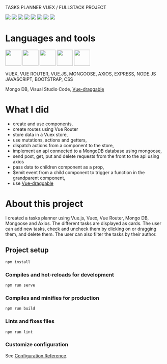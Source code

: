 TASKS PLANNER VUEX / FULLSTACK PROJECT

![](https://img.shields.io/badge/made%20with-VUEX-yellow?logo=vue.js)
![](https://img.shields.io/badge/VueRouter-yellow?logo=vue.js)
![](https://img.shields.io/badge/VUE-yellow?logo=vue.js)
![](https://img.shields.io/badge/-Axios-yellow)
![](https://img.shields.io/badge/-Mongoose-blue?logo=mongodb)
![](https://img.shields.io/badge/-MongoDB-blue?logo=mongodb)
![](https://img.shields.io/badge/-Express-blue?logo=javascript)
![](https://img.shields.io/badge/-Node.JS-blue?logo=node.js)

# Languages and tools
<p>
  <img src="https://user-images.githubusercontent.com/61437084/91728235-1c95d700-eba3-11ea-9c49-0ec9f2921ae4.png" height="50">
  <img src="https://user-images.githubusercontent.com/61437084/91728266-23bce500-eba3-11ea-9928-3a957a979ce8.png" height="50">
  <img src="https://user-images.githubusercontent.com/61437084/91736272-b5315480-ebad-11ea-89de-7b9517df403d.png" height="50">
  <img src="https://user-images.githubusercontent.com/61437084/91736254-ad71b000-ebad-11ea-957d-d660f53737cc.png" height="50">
  <img src="https://user-images.githubusercontent.com/61437084/91728290-2e777a00-eba3-11ea-8bab-01ad07960eb0.png" height="50">
</p>

VUEX, VUE ROUTER, VUE.JS, MONGOOSE, AXIOS, EXPRESS, NODE.JS JAVASCRIPT, BOOTSTRAP, CSS

Mongo DB, Visual Studio Code, [Vue-draggable](https://github.com/SortableJS/Vue.Draggable)


# What I did
- create and use components,
- create routes using Vue Router
- store data in a Vuex store,
- use mutations, actions and getters,
- dispatch actions from a component to the store,
- implement an api connected to a MongoDB database using mongoose,
- send post, get, put and delete requests from the front to the api using axios
- pass data to children component as a prop,
- $emit event from a child component to trigger a function in the grandparent component,
- use [Vue-draggable](https://github.com/SortableJS/Vue.Draggable)

# About this project
I created a tasks planner using Vue.js, Vuex, Vue Router, Mongo DB, Mongoose and Axios. The different tasks are displayed as cards. The user can add new tasks, check and uncheck them by clicking on or dragging them, and delete them. The user can also filter the tasks by their author.

## Project setup
```
npm install
```

### Compiles and hot-reloads for development
```
npm run serve
```

### Compiles and minifies for production
```
npm run build
```

### Lints and fixes files
```
npm run lint
```

### Customize configuration
See [Configuration Reference](https://cli.vuejs.org/config/).
